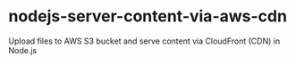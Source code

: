 # nodejs-server-content-via-aws-cdn
Upload files to AWS S3  bucket and serve content via CloudFront (CDN) in Node.js
